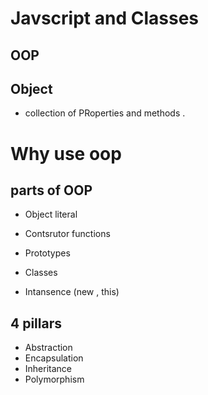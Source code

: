 # Javscript and Classes

## OOP

## Object
- collection of PRoperties and methods .

# Why use oop

## parts of OOP
- Object literal

- Contsrutor functions
- Prototypes
- Classes
- Intansence (new , this)

## 4 pillars
- Abstraction
- Encapsulation
- Inheritance
- Polymorphism